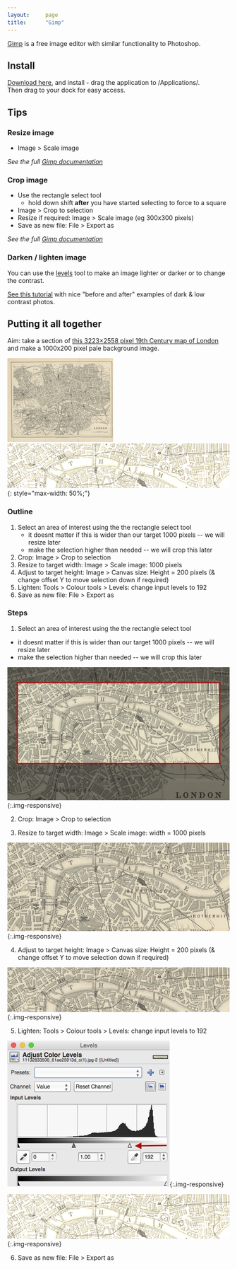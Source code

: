 ```yaml
---
layout:     page
title:      "Gimp"
---
```


[Gimp](https://www.gimp.org/) is a free image editor with similar functionality to Photoshop.

Install
-------

[Download here](https://www.gimp.org/downloads/), and install - drag the application to /Applications/.  
Then drag to your dock for easy access.

Tips
----

### Resize image

* Image > Scale image

_See the full [Gimp documentation](https://docs.gimp.org/2.8/en/gimp-tutorial-quickie-scale.html)_

### Crop image

* Use the rectangle select tool
	* hold down shift __after__ you have started selecting to force to a square
* Image > Crop to selection
* Resize if required: Image > Scale image (eg 300x300 pixels)
* Save as new file: File > Export as

_See the full [Gimp documentation](https://docs.gimp.org/2.8/en/gimp-tutorial-quickie-crop.html)_

### Darken / lighten image

You can use the [levels](https://docs.gimp.org/en/gimp-tool-levels.html) tool to make an image lighter or darker or to change the contrast.

[See this tutorial](http://www.lpgallery.mb.ca/gimp/g4.htm) with nice "before and after" examples of dark & low contrast photos.


Putting it all together
-----------------------

Aim: take a section of [this 3223×2558 pixel 19th Century map of London](https://www.flickr.com/photos/britishlibrary/11132833506/) and make a 1000x200 pixel pale background image.

![Original map of London](/assets/media/london_small.jpg)  <i class="fa fa-arrow-right fa-2x" aria-hidden="true" style="padding: 10px"></i> ![Final map](/assets/media/london-final.jpg){: style="max-width: 50%;"}

### Outline

1. Select an area of interest using the the rectangle select tool
	* it doesnt matter if this is wider than our target 1000 pixels -- we will resize later
	* make the selection higher than needed -- we will crop this later
1. Crop: Image > Crop to selection
1. Resize to target width: Image > Scale image: 1000 pixels
1. Adjust to target height: Image > Canvas size: Height = 200 pixels (& change offset Y to move selection down if required)
1. Lighten: Tools > Colour tools > Levels: change input levels to 192
1. Save as new file: File > Export as

### Steps

1) Select an area of interest using the the rectangle select tool

* it doesnt matter if this is wider than our target 1000 pixels -- we will resize later
* make the selection higher than needed -- we will crop this later

![Map showing selection](/assets/media/london-select.jpg){:.img-responsive}

2) Crop: Image > Crop to selection

3) Resize to target width: Image > Scale image: width = 1000 pixels

![Cropped map](/assets/media/london-cropped.jpg){:.img-responsive}

4) Adjust to target height: Image > Canvas size: Height = 200 pixels (& change offset Y to move selection down if required)

![Cropped map after changing canvas size](/assets/media/london-canvas.jpg){:.img-responsive}

5) Lighten: Tools > Colour tools > Levels: change input levels to 192

![Levels tool](/assets/media/levels.jpg){:.img-responsive}

![Final map](/assets/media/london-final.jpg){:.img-responsive}

6) Save as new file: File > Export as












